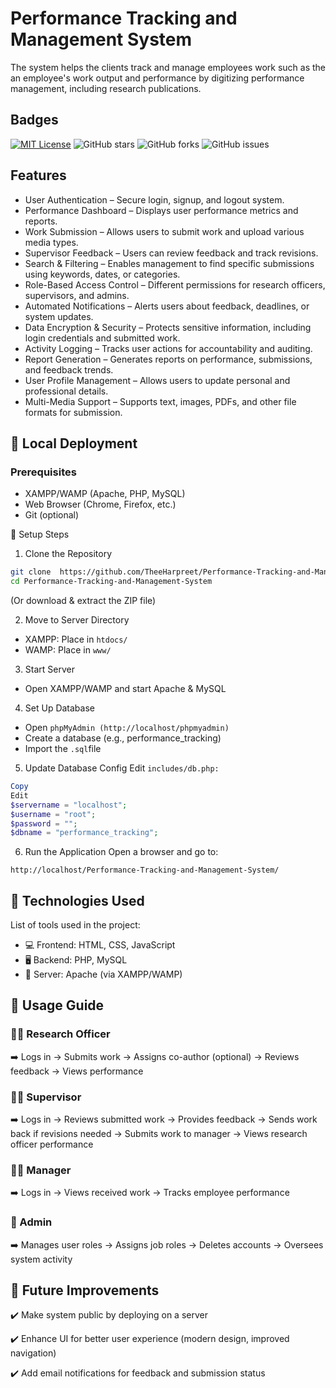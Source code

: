 
# Performance Tracking and Management System

The system helps the clients track and manage employees work such as the an employee's work output and performance by digitizing performance management, including research publications. 

## Badges

[![MIT License](https://img.shields.io/badge/License-MIT-green.svg)](https://choosealicense.com/licenses/mit/)
![GitHub stars](https://img.shields.io/github/stars/TheeHarpreet/Performance-Tracking-and-Management-System?style=social)
![GitHub forks](https://img.shields.io/github/forks/TheeHarpreet/Performance-Tracking-and-Management-System?style=social)
![GitHub issues](https://img.shields.io/github/issues/TheeHarpreet/Performance-Tracking-and-Management-System)

## Features

- User Authentication – Secure login, signup, and logout system.
- Performance Dashboard – Displays user performance metrics and reports.
- Work Submission – Allows users to submit work and upload various media types.
- Supervisor Feedback – Users can review feedback and track revisions.
- Search & Filtering – Enables management to find specific submissions using keywords, dates, or categories.
- Role-Based Access Control – Different permissions for research officers, supervisors, and admins.
- Automated Notifications – Alerts users about feedback, deadlines, or system updates.
- Data Encryption & Security – Protects sensitive information, including login credentials and submitted work.
- Activity Logging – Tracks user actions for accountability and auditing.
- Report Generation – Generates reports on performance, submissions, and feedback trends.
- User Profile Management – Allows users to update personal and professional details.
- Multi-Media Support – Supports text, images, PDFs, and other file formats for submission.


## 🚀 Local Deployment
### Prerequisites
- XAMPP/WAMP (Apache, PHP, MySQL)
- Web Browser (Chrome, Firefox, etc.)
- Git (optional)

📌 Setup Steps

1. Clone the Repository

``` bash
git clone  https://github.com/TheeHarpreet/Performance-Tracking-and-Management-System.git
cd Performance-Tracking-and-Management-System
```
(Or download & extract the ZIP file)

2. Move to Server Directory
- XAMPP: Place in ```htdocs/```
- WAMP: Place in ```www/```

3. Start Server
- Open XAMPP/WAMP and start Apache & MySQL

4. Set Up Database
- Open ```phpMyAdmin (http://localhost/phpmyadmin)```
- Create a database (e.g., performance_tracking)
- Import the ``` .sql ```file

5. Update Database Config
Edit ```includes/db.php:```

``` php
Copy
Edit
$servername = "localhost";
$username = "root";
$password = "";
$dbname = "performance_tracking";
```
6. Run the Application
Open a browser and go to:

``` arduino
http://localhost/Performance-Tracking-and-Management-System/
```


## 🔧 Technologies Used
List of tools used in the project:

- 💻 Frontend: HTML, CSS, JavaScript
- 🖥️ Backend: PHP, MySQL
- 📡 Server: Apache (via XAMPP/WAMP)
## 🔄 Usage Guide
### 👩‍🔬 Research Officer
➡️ Logs in → Submits work → Assigns co-author (optional) → Reviews feedback → Views performance

### 👨‍🏫 Supervisor
➡️ Logs in → Reviews submitted work → Provides feedback → Sends work back if revisions needed → Submits work to manager → Views research officer performance

### 👨‍💼 Manager
➡️ Logs in → Views received work → Tracks employee performance

### 🔧 Admin
➡️ Manages user roles → Assigns job roles → Deletes accounts → Oversees system activity


## 🚀 Future Improvements
✔️ Make system public by deploying on a server

✔️ Enhance UI for better user experience (modern design, improved navigation)

✔️ Add email notifications for feedback and submission status

